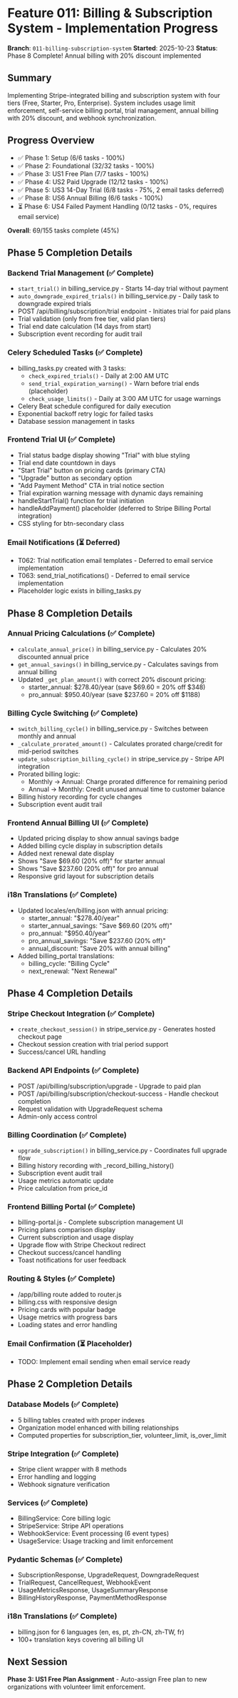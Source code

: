 # Feature 011: Billing & Subscription System - Implementation Progress

**Branch**: `011-billing-subscription-system`
**Started**: 2025-10-23
**Status**: Phase 8 Complete! Annual billing with 20% discount implemented

## Summary

Implementing Stripe-integrated billing and subscription system with four tiers (Free, Starter, Pro, Enterprise). System includes usage limit enforcement, self-service billing portal, trial management, annual billing with 20% discount, and webhook synchronization.

## Progress Overview

- ✅ Phase 1: Setup (6/6 tasks - 100%)
- ✅ Phase 2: Foundational (32/32 tasks - 100%)
- ✅ Phase 3: US1 Free Plan (7/7 tasks - 100%)
- ✅ Phase 4: US2 Paid Upgrade (12/12 tasks - 100%)
- ✅ Phase 5: US3 14-Day Trial (6/8 tasks - 75%, 2 email tasks deferred)
- ✅ Phase 8: US6 Annual Billing (6/6 tasks - 100%)
- ⏳ Phase 6: US4 Failed Payment Handling (0/12 tasks - 0%, requires email service)

**Overall**: 69/155 tasks complete (45%)

## Phase 5 Completion Details

### Backend Trial Management (✅ Complete)
- `start_trial()` in billing_service.py - Starts 14-day trial without payment
- `auto_downgrade_expired_trials()` in billing_service.py - Daily task to downgrade expired trials
- POST /api/billing/subscription/trial endpoint - Initiates trial for paid plans
- Trial validation (only from free tier, valid plan tiers)
- Trial end date calculation (14 days from start)
- Subscription event recording for audit trail

### Celery Scheduled Tasks (✅ Complete)
- billing_tasks.py created with 3 tasks:
  - `check_expired_trials()` - Daily at 2:00 AM UTC
  - `send_trial_expiration_warning()` - Warn before trial ends (placeholder)
  - `check_usage_limits()` - Daily at 3:00 AM UTC for usage warnings
- Celery Beat schedule configured for daily execution
- Exponential backoff retry logic for failed tasks
- Database session management in tasks

### Frontend Trial UI (✅ Complete)
- Trial status badge display showing "Trial" with blue styling
- Trial end date countdown in days
- "Start Trial" button on pricing cards (primary CTA)
- "Upgrade" button as secondary option
- "Add Payment Method" CTA in trial notice section
- Trial expiration warning message with dynamic days remaining
- handleStartTrial() function for trial initiation
- handleAddPayment() placeholder (deferred to Stripe Billing Portal integration)
- CSS styling for btn-secondary class

### Email Notifications (⏳ Deferred)
- T062: Trial notification email templates - Deferred to email service implementation
- T063: send_trial_notifications() - Deferred to email service implementation
- Placeholder logic exists in billing_tasks.py

## Phase 8 Completion Details

### Annual Pricing Calculations (✅ Complete)
- `calculate_annual_price()` in billing_service.py - Calculates 20% discounted annual price
- `get_annual_savings()` in billing_service.py - Calculates savings from annual billing
- Updated `_get_plan_amount()` with correct 20% discount pricing:
  - starter_annual: $278.40/year (save $69.60 = 20% off $348)
  - pro_annual: $950.40/year (save $237.60 = 20% off $1188)

### Billing Cycle Switching (✅ Complete)
- `switch_billing_cycle()` in billing_service.py - Switches between monthly and annual
- `_calculate_prorated_amount()` - Calculates prorated charge/credit for mid-period switches
- `update_subscription_billing_cycle()` in stripe_service.py - Stripe API integration
- Prorated billing logic:
  - Monthly → Annual: Charge prorated difference for remaining period
  - Annual → Monthly: Credit unused annual time to customer balance
- Billing history recording for cycle changes
- Subscription event audit trail

### Frontend Annual Billing UI (✅ Complete)
- Updated pricing display to show annual savings badge
- Added billing cycle display in subscription details
- Added next renewal date display
- Shows "Save $69.60 (20% off)" for starter annual
- Shows "Save $237.60 (20% off)" for pro annual
- Responsive grid layout for subscription details

### i18n Translations (✅ Complete)
- Updated locales/en/billing.json with annual pricing:
  - starter_annual: "$278.40/year"
  - starter_annual_savings: "Save $69.60 (20% off)"
  - pro_annual: "$950.40/year"
  - pro_annual_savings: "Save $237.60 (20% off)"
  - annual_discount: "Save 20% with annual billing"
- Added billing_portal translations:
  - billing_cycle: "Billing Cycle"
  - next_renewal: "Next Renewal"

## Phase 4 Completion Details

### Stripe Checkout Integration (✅ Complete)
- `create_checkout_session()` in stripe_service.py - Generates hosted checkout page
- Checkout session creation with trial period support
- Success/cancel URL handling

### Backend API Endpoints (✅ Complete)
- POST /api/billing/subscription/upgrade - Upgrade to paid plan
- POST /api/billing/subscription/checkout-success - Handle checkout completion
- Request validation with UpgradeRequest schema
- Admin-only access control

### Billing Coordination (✅ Complete)
- `upgrade_subscription()` in billing_service.py - Coordinates full upgrade flow
- Billing history recording with _record_billing_history()
- Subscription event audit trail
- Usage metrics automatic update
- Price calculation from price_id

### Frontend Billing Portal (✅ Complete)
- billing-portal.js - Complete subscription management UI
- Pricing plans comparison display
- Current subscription and usage display
- Upgrade flow with Stripe Checkout redirect
- Checkout success/cancel handling
- Toast notifications for user feedback

### Routing & Styles (✅ Complete)
- /app/billing route added to router.js
- billing.css with responsive design
- Pricing cards with popular badge
- Usage metrics with progress bars
- Loading states and error handling

### Email Confirmation (⏳ Placeholder)
- TODO: Implement email sending when email service ready

## Phase 2 Completion Details

### Database Models (✅ Complete)
- 5 billing tables created with proper indexes
- Organization model enhanced with billing relationships
- Computed properties for subscription_tier, volunteer_limit, is_over_limit

### Stripe Integration (✅ Complete)
- Stripe client wrapper with 8 methods
- Error handling and logging
- Webhook signature verification

### Services (✅ Complete)
- BillingService: Core billing logic
- StripeService: Stripe API operations
- WebhookService: Event processing (6 event types)
- UsageService: Usage tracking and limit enforcement

### Pydantic Schemas (✅ Complete)
- SubscriptionResponse, UpgradeRequest, DowngradeRequest
- TrialRequest, CancelRequest, WebhookEvent
- UsageMetricsResponse, UsageSummaryResponse
- BillingHistoryResponse, PaymentMethodResponse

### i18n Translations (✅ Complete)
- billing.json for 6 languages (en, es, pt, zh-CN, zh-TW, fr)
- 100+ translation keys covering all billing UI

## Next Session

**Phase 3: US1 Free Plan Assignment** - Auto-assign Free plan to new organizations with volunteer limit enforcement.
